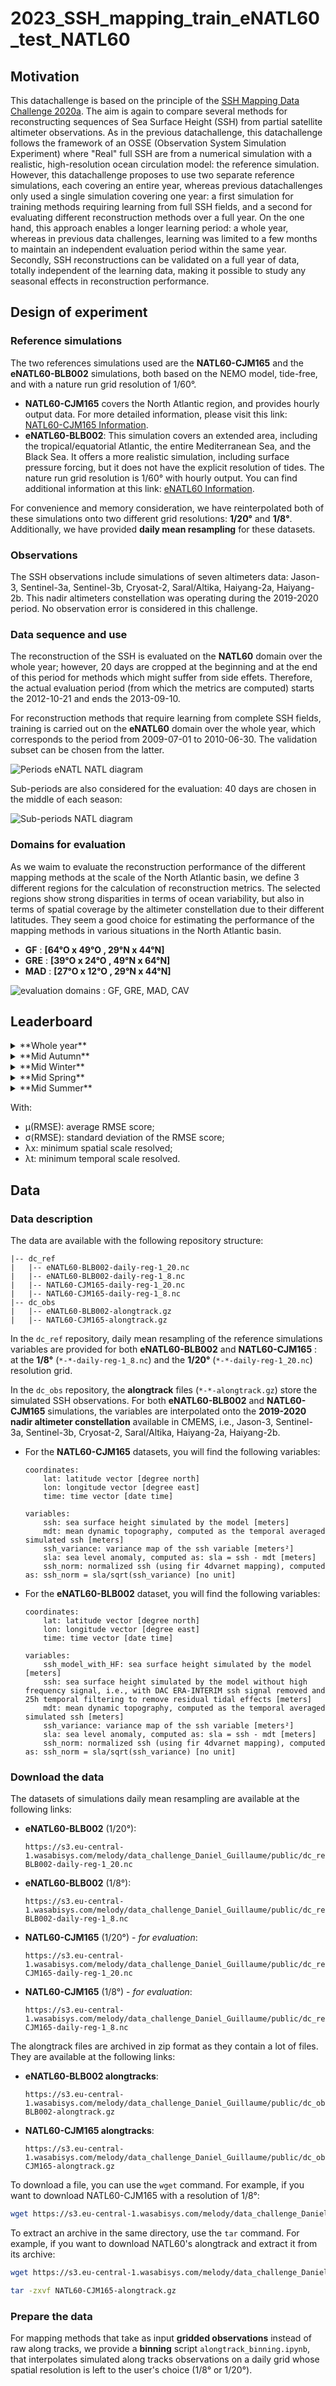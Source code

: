 # 2023_SSH_mapping_train_eNATL60_test_NATL60

## Motivation

This datachallenge is based on the principle of the [SSH Mapping Data Challenge 2020a](https://github.com/ocean-data-challenges/2020a_SSH_mapping_NATL60). The aim is again to compare several methods for reconstructing sequences of Sea Surface Height (SSH) from partial satellite altimeter observations. As in the previous datachallenge, this datachallenge follows the framework of an OSSE (Observation System Simulation Experiment) where "Real" full SSH are from a numerical simulation with a realistic, high-resolution ocean circulation model: the reference simulation. However, this datachallenge proposes to use two separate reference simulations, each covering an entire year, whereas previous datachallenges only used a single simulation covering one year: a first simulation for training methods requiring learning from full SSH fields, and a second for evaluating different reconstruction methods over a full year. On the one hand, this approach enables a longer learning period: a whole year, whereas in previous data challenges, learning was limited to a few months to maintain an independent evaluation period within the same year. Secondly, SSH reconstructions can be validated on a full year of data, totally independent of the learning data, making it possible to study any seasonal effects in reconstruction performance.

## Design of experiment

### Reference simulations

The two references simulations used are the **NATL60-CJM165** and the **eNATL60-BLB002** simulations, both based on the NEMO model, tide-free, and with a nature run grid resolution of 1/60°.
- **NATL60-CJM165** covers the North Atlantic region, and provides hourly output data. For more detailed information, please visit this link: [NATL60-CJM165 Information](https://github.com/meom-configurations/NATL60-CJM165).
- **eNATL60-BLB002**: This simulation covers an extended area, including the tropical/equatorial Atlantic, the entire Mediterranean Sea, and the Black Sea. It offers a more realistic simulation, including surface pressure forcing, but it does not have the explicit resolution of tides. The nature run grid resolution is 1/60° with hourly output. You can find additional information at this link: [eNATL60 Information](https://github.com/ocean-next/eNATL60).

For convenience and memory consideration, we have reinterpolated both of these simulations onto two different grid resolutions: **1/20°** and **1/8°**. Additionally, we have provided **daily mean resampling** for these datasets.

### Observations

The SSH observations include simulations of seven altimeters data: Jason-3, Sentinel-3a, Sentinel-3b, Cryosat-2, Saral/Altika, Haiyang-2a, Haiyang-2b. This nadir altimeters constellation was operating during the 2019-2020 period. No observation error is considered in this challenge.

### Data sequence and use

The reconstruction of the SSH is evaluated on the **NATL60** domain over the whole year; however, 20 days are cropped at the beginning and at the end of this period for methods which might suffer from side effets. Therefore, the actual evaluation period (from which the metrics are computed) starts the 2012-10-21 and ends the 2013-09-10.

For reconstruction methods that require learning from complete SSH fields, training is carried out on the **eNATL60** domain over the whole year, which corresponds to the period from 2009-07-01 to 2010-06-30. The validation subset can be chosen from the latter.

<img src='figures/periods_enatl_natl.png' alt='Periods eNATL NATL diagram'>

Sub-periods are also considered for the evaluation: 40 days are chosen in the
middle of each season:

<img src='figures/sub_periods_seasons.png' alt='Sub-periods NATL diagram'>


### Domains for evaluation

As we waim to evaluate the reconstruction performance of the different mapping methods at the scale of the North Atlantic basin, we define 3 different regions for the calculation of reconstruction metrics. The selected regions show strong disparities in terms of ocean variability, but also in terms of spatial coverage by the altimeter constellation due to their different latitudes. They seem a good choice for estimating the performance of the mapping methods in various situations in the North Atlantic basin.

- **GF** : **[64°O x 49°O , 29°N x 44°N]**
- **GRE** : **[39°O x 24°O , 49°N x 64°N]**
- **MAD** : **[27°O x 12°O , 29°N x 44°N]**


<img src='figures/evaluation_domains.png' alt='evaluation domains : GF, GRE, MAD, CAV'>

## Leaderboard

<!--
**Whole year** :
| Method           | Domain   | µ(RMSE)   | σ(RMSE) | λx (°) | λt (days) | Reference                |
| ---------------- | -------- | --------- | ------- | ------ | --------- | ------------------------ |
| MIOST            | GF       | 0.926     | 0.011   | 1.32   | 13.39     | eval_miost.ipynb         |
|                  | GRE      |    -      |    -    |   -    |     -     |                          |
|                  | MAD      |    -      |    -    |   -    |     -     |                          |
| 4DVarNet 1/20°   | GF       | 0.960     | 0.007   | 0.805  | 5.72      | eval_4dvarnet_1_20.ipynb |
|                  | GRE      |    -      |    -    |   -    |     -     |                          |
|                  | MAD      |    -      |    -    |        |     -     |                          |
| 4DVarNet 1/8°    | GF       | 0.959     | 0.006   | 0.852  | 5.55      | eval_4dvarnet_1_8.ipynb  |
|                  | GRE      |    -      |    -    |   -    |     -     |                          |
|                  | MAD      |    -      |    -    |   -    |     -     |                          |

**Mid Autumn** :
| Method           | Domain   | µ(RMSE)   | σ(RMSE) | λx (°) | λt (days) | Reference                |
| ---------------- | -------- | --------- | ------- | ------ | --------- | ------------------------ |
| MIOST            | GF       | 0.941     | 0.008   | 1.37   | 10.22     | eval_miost.ipynb         |
|                  | GRE      |    -      |    -    |   -    |     -     |                          |
|                  | MAD      |    -      |    -    |   -    |     -     |                          |
| 4DVarNet 1/20°   | GF       | 0.970     | 0.004   | 0.813  | 5.01      | eval_4dvarnet_1_20.ipynb |
|                  | GRE      |    -      |    -    |   -    |     -     |                          |
|                  | MAD      |    -      |    -    |        |     -     |                          |
| 4DVarNet 1/8°    | GF       | 0.967     | 0.005   | 0.867  | 4.77      | eval_4dvarnet_1_8.ipynb  |
|                  | GRE      |    -      |    -    |   -    |     -     |                          |
|                  | MAD      |    -      |    -    |   -    |     -     |                          |

**Mid Winter** :
| Method           | Domain   | µ(RMSE)   | σ(RMSE) | λx (°) | λt (days) | Reference                |
| ---------------- | -------- | --------- | ------- | ------ | --------- | ------------------------ |
| MIOST            | GF       | 0.926     | 0.007   | 1.43   | 8.15      | eval_miost.ipynb         |
|                  | GRE      |    -      |    -    |   -    |     -     |                          |
|                  | MAD      |    -      |    -    |   -    |     -     |                          |
| 4DVarNet 1/20°   | GF       | 0.957     | 0.005   | 0.913  | 5.69      | eval_4dvarnet_1_20.ipynb |
|                  | GRE      |    -      |    -    |   -    |     -     |                          |
|                  | MAD      |    -      |    -    |        |     -     |                          |
| 4DVarNet 1/8°    | GF       | 0.957     | 0.004   | 0.894  | 5.31      | eval_4dvarnet_1_8.ipynb  |
|                  | GRE      |    -      |    -    |   -    |     -     |                          |
|                  | MAD      |    -      |    -    |   -    |     -     |                          |

**Mid Spring** :
| Method           | Domain   | µ(RMSE)   | σ(RMSE) | λx (°) | λt (days) | Reference                |
| ---------------- | -------- | --------- | ------- | ------ | --------- | ------------------------ |
| MIOST            | GF       | 0.921     | 0.011   | 1.32   | 10.44     | eval_miost.ipynb         |
|                  | GRE      |    -      |    -    |   -    |     -     |                          |
|                  | MAD      |    -      |    -    |   -    |     -     |                          |
| 4DVarNet 1/20°   | GF       | 0.955     | 0.008   | 0.838  | 6.55      | eval_4dvarnet_1_20.ipynb |
|                  | GRE      |    -      |    -    |   -    |     -     |                          |
|                  | MAD      |    -      |    -    |        |     -     |                          |
| 4DVarNet 1/8°    | GF       | 0.955     | 0.006   | 0.911  | 5.74      | eval_4dvarnet_1_8.ipynb  |
|                  | GRE      |    -      |    -    |   -    |     -     |                          |
|                  | MAD      |    -      |    -    |   -    |     -     |                          |

**Mid Summer** :
| Method           | Domain   | µ(RMSE)   | σ(RMSE) | λx (°) | λt (days) | Reference                |
| ---------------- | -------- | --------- | ------- | ------ | --------- | ------------------------ |
| MIOST            | GF       | 0.923     | 0.007   | 1.57   | 10.04     | eval_miost.ipynb         |
|                  | GRE      |    -      |    -    |   -    |     -     |                          |
|                  | MAD      |    -      |    -    |   -    |     -     |                          |
| 4DVarNet 1/20°   | GF       | 0.958     | 0.005   | 0.827  | 5.56      | eval_4dvarnet_1_20.ipynb |
|                  | GRE      |    -      |    -    |   -    |     -     |                          |
|                  | MAD      |    -      |    -    |        |     -     |                          |
| 4DVarNet 1/8°    | GF       | 0.956     | 0.004   | 0.929  | 5.56      | eval_4dvarnet_1_8.ipynb  |
|                  | GRE      |    -      |    -    |   -    |     -     |                          |
|                  | MAD      |    -      |    -    |   -    |     -     |                          |

-->
<!--
**Whole year** :
| Method           | Domain   | µ(RMSE)   | σ(RMSE) | λx (°) | λt (days) | Reference                |
| ---------------- | -------- | --------- | ------- | ------ | --------- | ------------------------ |
| MIOST            | GF       | 0.926     | 0.011   | 1.315  | 13.39     | eval_miost.ipynb         |
|                  | GRE      | 0.956     | 0.006   | 1.112  | 15.5      |                          |
|                  | MAD      | 0.951     | 0.008   | 0.926  | 21.93     |                          |
| 4DVarNet 1/8°    | GF       | 0.959     | 0.006   | 0.852  | 5.55      | eval_4dvarnet_1_8.ipynb  |
|                  | GRE      | 0.953     | 0.007   | 1.038  | 11.05     |                          |
|                  | MAD      | 0.951     | 0.009   | 0.937  | 13.032    |                          |

**Mid Autumn** :
| Method           | Domain   | µ(RMSE)   | σ(RMSE) | λx (°) | λt (days) | Reference                |
| ---------------- | -------- | --------- | ------- | ------ | --------- | ------------------------ |
| MIOST            | GF       | 0.941     | 0.008   | 1.367  | 10.22     | eval_miost.ipynb         |
|                  | GRE      | 0.958     | 0.005   | 1.392  | 6.36      |                          |
|                  | MAD      | 0.952     | 0.006   | 1.229  | 4.4       |                          |
| 4DVarNet 1/8°    | GF       | 0.967     | 0.005   | 0.867  | 4.77      | eval_4dvarnet_1_8.ipynb  |
|                  | GRE      | 0.956     | 0.006   | 1.177  | 5.636     |                          |
|                  | MAD      | 0.950     | 0.010   | 1.128  | 13.92     |                          |

**Mid Winter** :
| Method           | Domain   | µ(RMSE)   | σ(RMSE) | λx (°) | λt (days) | Reference                |
| ---------------- | -------- | --------- | ------- | ------ | --------- | ------------------------ |
| MIOST            | GF       | 0.926     | 0.007   | 1.425  | 8.15      | eval_miost.ipynb         |
|                  | GRE      | 0.953     | 0.006   | 1.312  | 11.01     |                          |
|                  | MAD      | 0.943     | 0.006   | 1.209  | 4.72      |                          |
| 4DVarNet 1/8°    | GF       | 0.957     | 0.004   | 0.894  | 5.31      | eval_4dvarnet_1_8.ipynb  |
|                  | GRE      | 0.948     | 0.007   | 1.177  | 11.20     |                          |
|                  | MAD      | 0.942     | 0.007   | 1.041  |  5.389    |                          |

**Mid Spring** :
| Method           | Domain   | µ(RMSE)   | σ(RMSE) | λx (°) | λt (days) | Reference                |
| ---------------- | -------- | --------- | ------- | ------ | --------- | ------------------------ |
| MIOST            | GF       | 0.921     | 0.011   | 1.324  | 10.44     | eval_miost.ipynb         |
|                  | GRE      | 0.958     | 0.002   | 1.269  | 12.24     |                          |
|                  | MAD      | 0.951     | 0.003   | 1.138  | 17.65     |                          |
| 4DVarNet 1/8°    | GF       | 0.955     | 0.006   | 0.911  | 5.74      | eval_4dvarnet_1_8.ipynb  |
|                  | GRE      | 0.956     | 0.002   | 1.22   | 9.283     |                          |
|                  | MAD      | 0.952     | 0.003   | 0.97   | 13.653    |                          |

**Mid Summer** :
| Method           | Domain   | µ(RMSE)   | σ(RMSE) | λx (°) | λt (days) | Reference                |
| ---------------- | -------- | --------- | ------- | ------ | --------- | ------------------------ |
| MIOST            | GF       | 0.923     | 0.007   | 1.575  | 10.04     | eval_miost.ipynb         |
|                  | GRE      | 0.963     | 0.002   | 1.227  | 13.09     |                          |
|                  | MAD      | 0.96      | 0.002   | 1.346  | 12.7      |                          |
| 4DVarNet 1/8°    | GF       | 0.956     | 0.004   | 0.929  | 5.56      | eval_4dvarnet_1_8.ipynb  |
|                  | GRE      | 0.958     | 0.002   | 1.05   |  6.536    |                          |
|                  | MAD      | 0.9599    | 0.003   | 1.001  | 14.863    |                          |
-->

<details>
<summary> **Whole year** </summary>

- GF :
| Method           | µ(RMSE)   | σ(RMSE) | λx (°) | λt (days) | Reference                |
| ---------------- | --------- | ------- | ------ | --------- | ------------------------ |
| MIOST            | 0.926     | 0.011   | 1.315  | 13.39     | eval_miost.ipynb         |
| 4DVarNet 1/8°    | 0.959     | 0.006   | 0.852  | 5.55      | eval_4dvarnet_1_8.ipynb  |
- GRE :
| Method           | µ(RMSE)   | σ(RMSE) | λx (°) | λt (days) | Reference                |
| ---------------- | --------- | ------- | ------ | --------- | ------------------------ |
| MIOST            | 0.956     | 0.006   | 1.112  | 15.5      | eval_miost.ipynb         |
| 4DVarNet 1/8°    | 0.953     | 0.007   | 1.038  | 11.05     | eval_4dvarnet_1_8.ipynb  |
- MAD :
| Method           | µ(RMSE)   | σ(RMSE) | λx (°) | λt (days) | Reference                |
| ---------------- | --------- | ------- | ------ | --------- | ------------------------ |
| MIOST            | 0.951     | 0.008   | 0.926  | 21.93     | eval_miost.ipynb         |
| 4DVarNet 1/8°    | 0.951     | 0.009   | 0.937  | 13.032    | eval_4dvarnet_1_8.ipynb  |
</details>

<details>
<summary> **Mid Autumn** </summary>

- GF :
- GRE :
- MAD :
</details>

<details>
<summary> **Mid Winter** </summary>

- GF :
- GRE :
- MAD :
</details>

<details>
<summary> **Mid Spring** </summary>

- GF :
- GRE :
- MAD :
</details>

<details>
<summary> **Mid Summer** </summary>

- GF :
- GRE :
- MAD : 
</details>

With:
- µ(RMSE): average RMSE score;
- σ(RMSE): standard deviation of the RMSE score;
- λx: minimum spatial scale resolved;
- λt: minimum temporal scale resolved.

## Data

### Data description
The data are available with the following repository structure:
```
|-- dc_ref
|   |-- eNATL60-BLB002-daily-reg-1_20.nc
|   |-- eNATL60-BLB002-daily-reg-1_8.nc
|   |-- NATL60-CJM165-daily-reg-1_20.nc
|   |-- NATL60-CJM165-daily-reg-1_8.nc
|-- dc_obs
|   |-- eNATL60-BLB002-alongtrack.gz
|   |-- NATL60-CJM165-alongtrack.gz
```
In the ```dc_ref``` repository, daily mean resampling of the reference simulations variables are provided for both **eNATL60-BLB002** and **NATL60-CJM165** : at the **1/8°** (```*-*-daily-reg-1_8.nc```) and the **1/20°** (```*-*-daily-reg-1_20.nc```) resolution grid.

In the ```dc_obs``` repository, the **alongtrack** files (```*-*-alongtrack.gz```) store the simulated SSH observations. For both **eNATL60-BLB002** and **NATL60-CJM165** simulations,  the variables are interpolated onto the **2019-2020 nadir altimeter constellation** available in CMEMS, i.e., Jason-3, Sentinel-3a, Sentinel-3b, Cryosat-2, Saral/Altika, Haiyang-2a, Haiyang-2b.

- For the **NATL60-CJM165** datasets, you will find the following variables:
  ```
  coordinates:
      lat: latitude vector [degree north]
      lon: longitude vector [degree east]
      time: time vector [date time]
  ```
  ```
  variables:
      ssh: sea surface height simulated by the model [meters]
      mdt: mean dynamic topography, computed as the temporal averaged simulated ssh [meters]
      ssh_variance: variance map of the ssh variable [meters²]
      sla: sea level anomaly, computed as: sla = ssh - mdt [meters]
      ssh_norm: normalized ssh (using fir 4dvarnet mapping), computed as: ssh_norm = sla/sqrt(ssh_variance) [no unit]
  ```

- For the **eNATL60-BLB002** dataset, you will find the following variables:
  ```
  coordinates:
      lat: latitude vector [degree north]
      lon: longitude vector [degree east]
      time: time vector [date time]
  ```
  ```
  variables:
      ssh_model_with_HF: sea surface height simulated by the model [meters]
      ssh: sea surface height simulated by the model without high frequency signal, i.e., with DAC ERA-INTERIM ssh signal removed and 25h temporal filtering to remove residual tidal effects [meters]
      mdt: mean dynamic topography, computed as the temporal averaged simulated ssh [meters]
      ssh_variance: variance map of the ssh variable [meters²]
      sla: sea level anomaly, computed as: sla = ssh - mdt [meters]
      ssh_norm: normalized ssh (using fir 4dvarnet mapping), computed as: ssh_norm = sla/sqrt(ssh_variance) [no unit]
  ```
### Download the data

The datasets of simulations daily mean resampling are available at the following links:
- **eNATL60-BLB002** (1/20°):
    ```
    https://s3.eu-central-1.wasabisys.com/melody/data_challenge_Daniel_Guillaume/public/dc_ref/eNATL60-BLB002-daily-reg-1_20.nc
    ```
- **eNATL60-BLB002** (1/8°):
    ```
    https://s3.eu-central-1.wasabisys.com/melody/data_challenge_Daniel_Guillaume/public/dc_ref/eNATL60-BLB002-daily-reg-1_8.nc
    ```
- **NATL60-CJM165** (1/20°) - *for evaluation*:
    ```
    https://s3.eu-central-1.wasabisys.com/melody/data_challenge_Daniel_Guillaume/public/dc_ref/NATL60-CJM165-daily-reg-1_20.nc
    ```
- **NATL60-CJM165** (1/8°) - *for evaluation*:
    ```
    https://s3.eu-central-1.wasabisys.com/melody/data_challenge_Daniel_Guillaume/public/dc_ref/NATL60-CJM165-daily-reg-1_8.nc
    ```

The alongtrack files are archived in zip format as they contain a lot of files. They are available at the following links:

- **eNATL60-BLB002 alongtracks**:
    ```
    https://s3.eu-central-1.wasabisys.com/melody/data_challenge_Daniel_Guillaume/public/dc_obs/eNATL60-BLB002-alongtrack.gz
    ```
- **NATL60-CJM165 alongtracks**:
    ```
    https://s3.eu-central-1.wasabisys.com/melody/data_challenge_Daniel_Guillaume/public/dc_obs/NATL60-CJM165-alongtrack.gz
    ```

To download a file, you can use the `wget` command. For example, if you want to download NATL60-CJM165 with a resolution of 1/8°:
```sh
wget https://s3.eu-central-1.wasabisys.com/melody/data_challenge_Daniel_Guillaume/public/dc_ref/NATL60-CJM165-daily-reg-1_8.nc
```
To extract an archive in the same directory, use the `tar` command. For example, if you want to download NATL60's alongtrack and extract it from its archive:
```sh
wget https://s3.eu-central-1.wasabisys.com/melody/data_challenge_Daniel_Guillaume/public/dc_obs/NATL60-CJM165-alongtrack.gz

tar -zxvf NATL60-CJM165-alongtrack.gz
```


### Prepare the data

For mapping methods that take as input **gridded observations** instead of raw along tracks, we provide a **binning** script ```alongtrack_binning.ipynb```, that interpolates simulated along tracks observations on a daily grid whose spatial resolution is left to the user's choice (1/8° or 1/20°).
